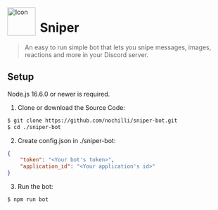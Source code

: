 <img width="64" height="64" align="left" style="float: left; margin: 10px 10px 0 0;" alt="Icon" src="https://imgur.com/dRSYp1f.png">

# Sniper

> An easy to run simple bot that lets you snipe messages, images, reactions and more in your Discord server.

## Setup

Node.js 16.6.0 or newer is required.

1. Clone or download the Source Code:

```bash
$ git clone https://github.com/nochilli/sniper-bot.git
$ cd ./sniper-bot
```

2. Create config.json in ./sniper-bot:

```json
{
	"token": "<Your bot's token>",
	"application_id": "<Your application's id>"
}
```

3. Run the bot:

```bash
$ npm run bot
```

